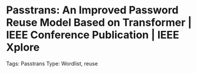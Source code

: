 # Passtrans: An Improved Password Reuse Model Based on Transformer | IEEE Conference Publication | IEEE Xplore

Tags: Passtrans
Type: Wordlist, reuse